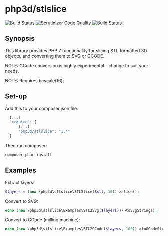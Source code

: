 # php3d/stlslice #

[![Build Status](https://travis-ci.org/fgheorghe/stlslice.svg?branch=master)](https://travis-ci.org/fgheorghe/stlslice)
[![Scrutinizer Code Quality](https://scrutinizer-ci.com/g/fgheorghe/stlslice/badges/quality-score.png?b=master)](https://scrutinizer-ci.com/g/fgheorghe/stlslice/?branch=master)
[![Build Status](https://scrutinizer-ci.com/g/fgheorghe/stlslice/badges/build.png?b=master)](https://scrutinizer-ci.com/g/fgheorghe/stlslice/build-status/master)

## Synopsis

This library provides PHP 7 functionality for slicing STL formatted 3D objects, and converting them to SVG or GCODE.

NOTE: GCode conversion is highly experimental - change to suit your needs.

NOTE: Requires bcscale(16);

## Set-up

Add this to your composer.json file:

```javascript
  [...]
  "require": {
      [...]
      "php3d/stlslice": "1.*"
  }
```

Then run composer:

```bash
composer.phar install
```

## Examples

Extract layers:

```PHP
$layers = (new \php3d\stlslice\STLSlice($stl, 10))->slice();
```

Convert to SVG:

```PHP
echo (new \php3d\stlslice\Examples\STL2Svg($layers))->toSvgString();
```

Convert to GCode (milling machine):

```PHP
echo (new \php3d\stlslice\Examples\STL2GCode($layers, 100))->toGCodeString();
```